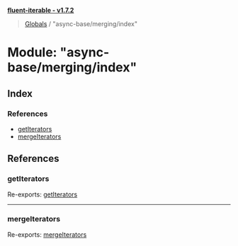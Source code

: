 **[fluent-iterable - v1.7.2](../README.md)**

> [Globals](../README.md) / "async-base/merging/index"

# Module: "async-base/merging/index"

## Index

### References

* [getIterators](_async_base_merging_index_.md#getiterators)
* [mergeIterators](_async_base_merging_index_.md#mergeiterators)

## References

### getIterators

Re-exports: [getIterators](_async_base_merging_get_iterators_.md#getiterators)

___

### mergeIterators

Re-exports: [mergeIterators](_async_base_merging_merge_iterators_.md#mergeiterators)
